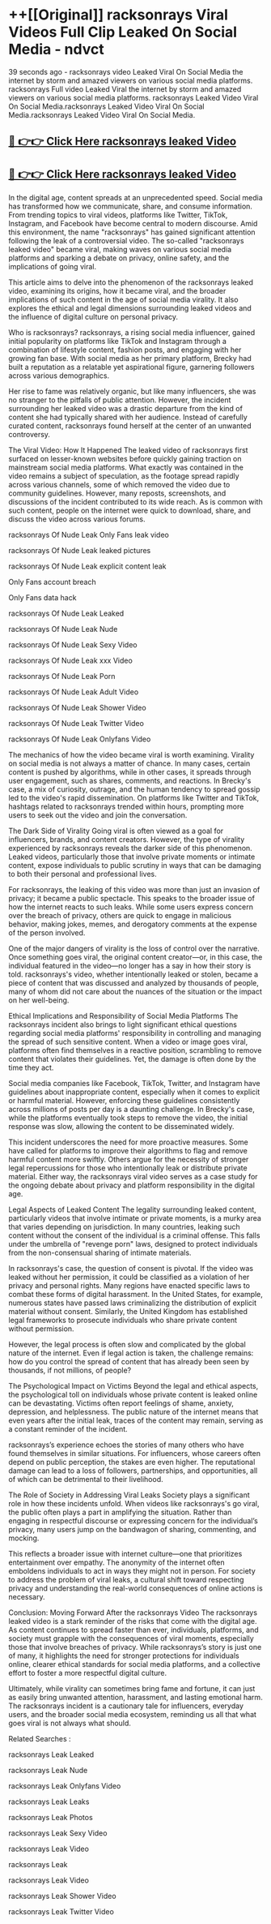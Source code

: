 # ++[[Original]] racksonrays Viral Videos Full Clip Leaked On Social Media - ndvct<br>

39 seconds ago - racksonrays video Leaked Viral On Social Media the internet by storm and amazed viewers on various social media platforms.
racksonrays Full video Leaked Viral the internet by storm and amazed viewers on various social media platforms. racksonrays Leaked Video Viral On Social Media.racksonrays Leaked Video Viral On Social Media.racksonrays Leaked Video Viral On Social Media.<br>


## [🔴 👉👉 Click Here racksonrays leaked Video ](https://onlyclips.site?title=racksonrays&ref=git)

## [🔴 👉👉 Click Here racksonrays leaked Video ](https://onlyclips.site?title=racksonrays&ref=git)

In the digital age, content spreads at an unprecedented speed. Social media has transformed how we communicate, share, and consume information. From trending topics to viral videos, platforms like Twitter, TikTok, Instagram, and Facebook have become central to modern discourse. Amid this environment, the name "racksonrays" has gained significant attention following the leak of a controversial video. The so-called "racksonrays leaked video" became viral, making waves on various social media platforms and sparking a debate on privacy, online safety, and the implications of going viral.

This article aims to delve into the phenomenon of the racksonrays leaked video, examining its origins, how it became viral, and the broader implications of such content in the age of social media virality. It also explores the ethical and legal dimensions surrounding leaked videos and the influence of digital culture on personal privacy.

Who is racksonrays?
racksonrays, a rising social media influencer, gained initial popularity on platforms like TikTok and Instagram through a combination of lifestyle content, fashion posts, and engaging with her growing fan base. With social media as her primary platform, Brecky had built a reputation as a relatable yet aspirational figure, garnering followers across various demographics.

Her rise to fame was relatively organic, but like many influencers, she was no stranger to the pitfalls of public attention. However, the incident surrounding her leaked video was a drastic departure from the kind of content she had typically shared with her audience. Instead of carefully curated content, racksonrays found herself at the center of an unwanted controversy.

The Viral Video: How It Happened
The leaked video of racksonrays first surfaced on lesser-known websites before quickly gaining traction on mainstream social media platforms. What exactly was contained in the video remains a subject of speculation, as the footage spread rapidly across various channels, some of which removed the video due to community guidelines. However, many reposts, screenshots, and discussions of the incident contributed to its wide reach. As is common with such content, people on the internet were quick to download, share, and discuss the video across various forums.

racksonrays Of Nude Leak Only Fans leak video

racksonrays Of Nude Leak leaked pictures

racksonrays Of Nude Leak explicit content leak

Only Fans account breach

Only Fans data hack

racksonrays Of Nude Leak Leaked

racksonrays Of Nude Leak Nude

racksonrays Of Nude Leak Sexy Video

racksonrays Of Nude Leak xxx Video

racksonrays Of Nude Leak Porn

racksonrays Of Nude Leak Adult Video

racksonrays Of Nude Leak Shower Video

racksonrays Of Nude Leak Twitter Video

racksonrays Of Nude Leak Onlyfans Video

The mechanics of how the video became viral is worth examining. Virality on social media is not always a matter of chance. In many cases, certain content is pushed by algorithms, while in other cases, it spreads through user engagement, such as shares, comments, and reactions. In Brecky's case, a mix of curiosity, outrage, and the human tendency to spread gossip led to the video's rapid dissemination. On platforms like Twitter and TikTok, hashtags related to racksonrays trended within hours, prompting more users to seek out the video and join the conversation.

The Dark Side of Virality
Going viral is often viewed as a goal for influencers, brands, and content creators. However, the type of virality experienced by racksonrays reveals the darker side of this phenomenon. Leaked videos, particularly those that involve private moments or intimate content, expose individuals to public scrutiny in ways that can be damaging to both their personal and professional lives.

For racksonrays, the leaking of this video was more than just an invasion of privacy; it became a public spectacle. This speaks to the broader issue of how the internet reacts to such leaks. While some users express concern over the breach of privacy, others are quick to engage in malicious behavior, making jokes, memes, and derogatory comments at the expense of the person involved.

One of the major dangers of virality is the loss of control over the narrative. Once something goes viral, the original content creator—or, in this case, the individual featured in the video—no longer has a say in how their story is told. racksonrays's video, whether intentionally leaked or stolen, became a piece of content that was discussed and analyzed by thousands of people, many of whom did not care about the nuances of the situation or the impact on her well-being.

Ethical Implications and Responsibility of Social Media Platforms
The racksonrays incident also brings to light significant ethical questions regarding social media platforms' responsibility in controlling and managing the spread of such sensitive content. When a video or image goes viral, platforms often find themselves in a reactive position, scrambling to remove content that violates their guidelines. Yet, the damage is often done by the time they act.

Social media companies like Facebook, TikTok, Twitter, and Instagram have guidelines about inappropriate content, especially when it comes to explicit or harmful material. However, enforcing these guidelines consistently across millions of posts per day is a daunting challenge. In Brecky's case, while the platforms eventually took steps to remove the video, the initial response was slow, allowing the content to be disseminated widely.

This incident underscores the need for more proactive measures. Some have called for platforms to improve their algorithms to flag and remove harmful content more swiftly. Others argue for the necessity of stronger legal repercussions for those who intentionally leak or distribute private material. Either way, the racksonrays viral video serves as a case study for the ongoing debate about privacy and platform responsibility in the digital age.

Legal Aspects of Leaked Content
The legality surrounding leaked content, particularly videos that involve intimate or private moments, is a murky area that varies depending on jurisdiction. In many countries, leaking such content without the consent of the individual is a criminal offense. This falls under the umbrella of "revenge porn" laws, designed to protect individuals from the non-consensual sharing of intimate materials.

In racksonrays's case, the question of consent is pivotal. If the video was leaked without her permission, it could be classified as a violation of her privacy and personal rights. Many regions have enacted specific laws to combat these forms of digital harassment. In the United States, for example, numerous states have passed laws criminalizing the distribution of explicit material without consent. Similarly, the United Kingdom has established legal frameworks to prosecute individuals who share private content without permission.

However, the legal process is often slow and complicated by the global nature of the internet. Even if legal action is taken, the challenge remains: how do you control the spread of content that has already been seen by thousands, if not millions, of people?

The Psychological Impact on Victims
Beyond the legal and ethical aspects, the psychological toll on individuals whose private content is leaked online can be devastating. Victims often report feelings of shame, anxiety, depression, and helplessness. The public nature of the internet means that even years after the initial leak, traces of the content may remain, serving as a constant reminder of the incident.

racksonrays’s experience echoes the stories of many others who have found themselves in similar situations. For influencers, whose careers often depend on public perception, the stakes are even higher. The reputational damage can lead to a loss of followers, partnerships, and opportunities, all of which can be detrimental to their livelihood.

The Role of Society in Addressing Viral Leaks
Society plays a significant role in how these incidents unfold. When videos like racksonrays's go viral, the public often plays a part in amplifying the situation. Rather than engaging in respectful discourse or expressing concern for the individual’s privacy, many users jump on the bandwagon of sharing, commenting, and mocking.

This reflects a broader issue with internet culture—one that prioritizes entertainment over empathy. The anonymity of the internet often emboldens individuals to act in ways they might not in person. For society to address the problem of viral leaks, a cultural shift toward respecting privacy and understanding the real-world consequences of online actions is necessary.

Conclusion: Moving Forward After the racksonrays Video
The racksonrays leaked video is a stark reminder of the risks that come with the digital age. As content continues to spread faster than ever, individuals, platforms, and society must grapple with the consequences of viral moments, especially those that involve breaches of privacy. While racksonrays’s story is just one of many, it highlights the need for stronger protections for individuals online, clearer ethical standards for social media platforms, and a collective effort to foster a more respectful digital culture.

Ultimately, while virality can sometimes bring fame and fortune, it can just as easily bring unwanted attention, harassment, and lasting emotional harm. The racksonrays incident is a cautionary tale for influencers, everyday users, and the broader social media ecosystem, reminding us all that what goes viral is not always what should.

Related Searches :

racksonrays Leak Leaked

racksonrays Leak Nude

racksonrays Leak Onlyfans Video

racksonrays Leak Leaks

racksonrays Leak Photos

racksonrays Leak Sexy Video

racksonrays Leak Video

racksonrays Leak

racksonrays Leak Video

racksonrays Leak Shower Video

racksonrays Leak Twitter Video

